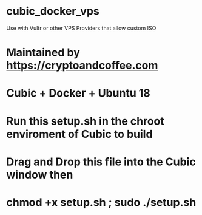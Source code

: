 # cubic_docker_vps
Use with Vultr or other VPS Providers that allow custom ISO

# Maintained by https://cryptoandcoffee.com
# Cubic + Docker + Ubuntu 18
# Run this setup.sh in the chroot enviroment of Cubic to build
# Drag and Drop this file into the Cubic window then
# chmod +x setup.sh ; sudo ./setup.sh

